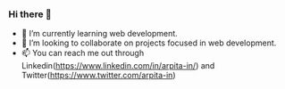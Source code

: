 ### Hi there 👋

<!--
**arpita-in/arpita-in** is a ✨ _special_ ✨ repository because its `README.md` (this file) appears on your GitHub profile.

Here are some ideas to get you started:-->


- 🌱 I’m currently learning web development.
- 👯 I’m looking to collaborate on projects focused in web development.
- 📫 You can reach me out through Linkedin(https://www.linkedin.com/in/arpita-in/) and Twitter(https://www.twitter.com/arpita-in)


